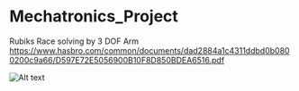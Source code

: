 # Mechatronics_Project
Rubiks Race solving by 3 DOF Arm
https://www.hasbro.com/common/documents/dad2884a1c4311ddbd0b0800200c9a66/D597E72E5056900B10F8D850BDEA6516.pdf

![Alt text](relative/path/to/image.jpg)
